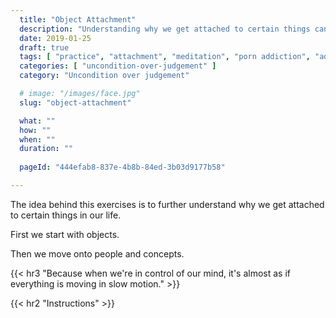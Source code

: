 ```yaml
---
  title: "Object Attachment"
  description: "Understanding why we get attached to certain things can help us better understand what our brain does when we get attached."
  date: 2019-01-25
  draft: true
  tags: [ "practice", "attachment", "meditation", "porn addiction", "addiction", "awareness", "awareness exercises", "perspective", "nofap", "neverfap", "neverfap deluxe" ]
  categories: [ "uncondition-over-judgement" ]
  category: "Uncondition over judgement"

  # image: "/images/face.jpg"
  slug: "object-attachment"

  what: ""
  how: ""
  when: ""
  duration: ""
  
  pageId: "444efab8-837e-4b8b-84ed-3b03d9177b58"

---
```


<!-- {{< hr2 "Context" >}} -->


The idea behind this exercises is to further understand why we get attached to certain things in our life.

First we start with objects. 

Then we move onto people and concepts. 


{{< hr3 "Because when we're in control of our mind, it's almost as if everything is moving in slow motion." >}}


{{< hr2 "Instructions" >}}




<!-- 
{{< hr2 "Additional Resources" >}}  -->

<!-- maybe link to other  -->

